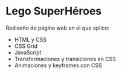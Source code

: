 # Lego SuperHéroes

Rediseño de página web en el que aplico:

- HTML y CSS
- CSS Grid
- JavaScript
- Transformaciones y transiciones en CSS
- Animaciones y keyframes con CSS